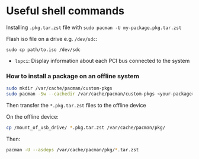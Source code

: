 # Useful shell commands

Installing `.pkg.tar.zst` file with `sudo pacman -U my-package.pkg.tar.zst`

Flash iso file on a drive e.g. `/dev/sdc`:

```
sudo cp path/to.iso /dev/sdc
```

- `lspci`: Display information about each PCI bus connected to the system

### How to install a package on an offline system



```bash
sudo mkdir /var/cache/pacman/custom-pkgs
sudo pacman -Sw --cachedir /var/cache/pacman/custom-pkgs <your-package>
```

Then transfer the `*.pkg.tar.zst` files to the offline device

On the offline device:
```bash
cp /mount_of_usb_drive/ *.pkg.tar.zst /var/cache/pacman/pkg/
```

Then:

```bash
pacman -U --asdeps /var/cache/pacman/pkg/*.tar.zst
```
